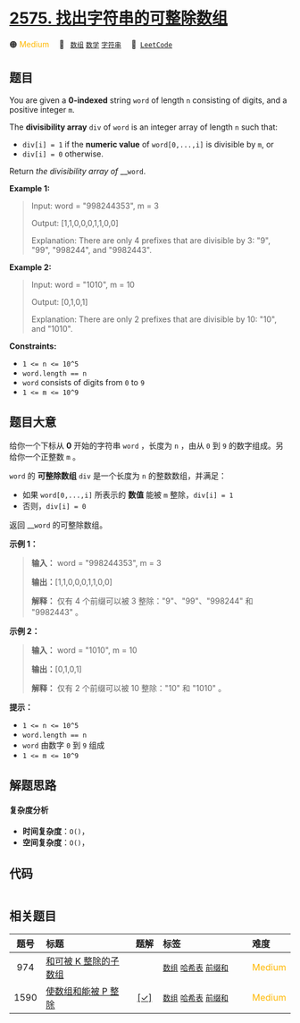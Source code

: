 # [2575. 找出字符串的可整除数组](https://leetcode.com/problems/find-the-divisibility-array-of-a-string)

🟠 <font color=#ffb800>Medium</font>&emsp; 🔖&ensp; [`数组`](/leetcode-js/outline/tag/array.md) [`数学`](/leetcode-js/outline/tag/math.md) [`字符串`](/leetcode-js/outline/tag/string.md)&emsp; 🔗&ensp;[`LeetCode`](https://leetcode.com/problems/find-the-divisibility-array-of-a-string)

## 题目

You are given a **0-indexed** string `word` of length `n` consisting of
digits, and a positive integer `m`.

The **divisibility array** `div` of `word` is an integer array of length `n`
such that:

  * `div[i] = 1` if the **numeric value**  of `word[0,...,i]` is divisible by `m`, or
  * `div[i] = 0` otherwise.

Return _the divisibility array of_ __`word`.



**Example 1:**

> Input: word = "998244353", m = 3
> 
> Output: [1,1,0,0,0,1,1,0,0]
> 
> Explanation: There are only 4 prefixes that are divisible by 3: "9", "99", "998244", and "9982443".

**Example 2:**

> Input: word = "1010", m = 10
> 
> Output: [0,1,0,1]
> 
> Explanation: There are only 2 prefixes that are divisible by 10: "10", and "1010".

**Constraints:**

  * `1 <= n <= 10^5`
  * `word.length == n`
  * `word` consists of digits from `0` to `9`
  * `1 <= m <= 10^9`


## 题目大意

给你一个下标从 **0** 开始的字符串 `word` ，长度为 `n` ，由从 `0` 到 `9` 的数字组成。另给你一个正整数 `m` 。

`word` 的 **可整除数组** `div`  是一个长度为 `n` 的整数数组，并满足：

  * 如果 `word[0,...,i]` 所表示的 **数值** 能被 `m` 整除，`div[i] = 1`
  * 否则，`div[i] = 0`

返回 __`word` 的可整除数组。



**示例 1：**

> 
> 
> 
> 
> 
> **输入：** word = "998244353", m = 3
> 
> **输出：**[1,1,0,0,0,1,1,0,0]
> 
> **解释：** 仅有 4 个前缀可以被 3 整除："9"、"99"、"998244" 和 "9982443" 。
> 
> 

**示例 2：**

> 
> 
> 
> 
> 
> **输入：** word = "1010", m = 10
> 
> **输出：**[0,1,0,1]
> 
> **解释：** 仅有 2 个前缀可以被 10 整除："10" 和 "1010" 。
> 
> 



**提示：**

  * `1 <= n <= 10^5`
  * `word.length == n`
  * `word` 由数字 `0` 到 `9` 组成
  * `1 <= m <= 10^9`


## 解题思路

#### 复杂度分析

- **时间复杂度**：`O()`，
- **空间复杂度**：`O()`，

## 代码

```javascript

```

## 相关题目

<!-- prettier-ignore -->
| 题号 | 标题 | 题解 | 标签 | 难度 |
| :------: | :------ | :------: | :------ | :------ |
| 974 | [和可被 K 整除的子数组](https://leetcode.com/problems/subarray-sums-divisible-by-k) |  |  [`数组`](/leetcode-js/outline/tag/array.md) [`哈希表`](/leetcode-js/outline/tag/hash-table.md) [`前缀和`](/leetcode-js/outline/tag/prefix-sum.md) | <font color=#ffb800>Medium</font> |
| 1590 | [使数组和能被 P 整除](https://leetcode.com/problems/make-sum-divisible-by-p) | [[✓]](/leetcode-js/problem/1590.md) |  [`数组`](/leetcode-js/outline/tag/array.md) [`哈希表`](/leetcode-js/outline/tag/hash-table.md) [`前缀和`](/leetcode-js/outline/tag/prefix-sum.md) | <font color=#ffb800>Medium</font> |

<style>
.blue {
    background-color: #096dd9;
    padding: 0.25rem 0.5rem;
    margin: 0;
    font-size: 0.85em;
    border-radius: 3px;
    color: white;
    font-weight: 500;
}
table th:first-of-type { width: 10%; }
table th:nth-of-type(2) { width: 35%; }
table th:nth-of-type(3) { width: 10%; }
table th:nth-of-type(4) { width: 35%; }
table th:nth-of-type(5) { width: 10%; }
</style>
